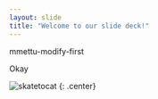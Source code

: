 ```yaml
---
layout: slide
title: "Welcome to our slide deck!"
---
```


mmettu-modify-first

Okay 

![skatetocat](https://octodex.github.com/images/skatetocat.png)
{: .center}
